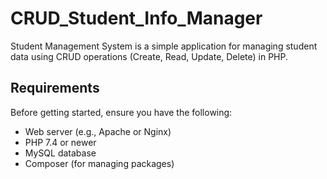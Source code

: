 # CRUD_Student_Info_Manager

Student Management System is a simple application for managing student data using CRUD operations (Create, Read, Update, Delete) in PHP.

## Requirements

Before getting started, ensure you have the following:

- Web server (e.g., Apache or Nginx)
- PHP 7.4 or newer
- MySQL database
- Composer (for managing packages)
